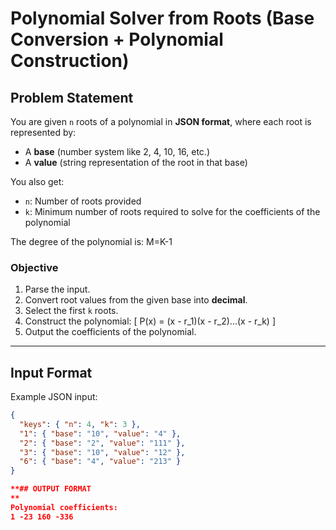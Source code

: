 # Polynomial Solver from Roots (Base Conversion + Polynomial Construction)

##  Problem Statement
You are given `n` roots of a polynomial in **JSON format**, where each root is represented by:
- A **base** (number system like 2, 4, 10, 16, etc.)
- A **value** (string representation of the root in that base)

You also get:
- `n`: Number of roots provided
- `k`: Minimum number of roots required to solve for the coefficients of the polynomial

The degree of the polynomial is: M=K-1

### Objective
1. Parse the input.  
2. Convert root values from the given base into **decimal**.  
3. Select the first `k` roots.  
4. Construct the polynomial:
   \[
   P(x) = (x - r_1)(x - r_2)...(x - r_k)
   \]
5. Output the coefficients of the polynomial.

---

##  Input Format
Example JSON input:
```json
{
  "keys": { "n": 4, "k": 3 },
  "1": { "base": "10", "value": "4" },
  "2": { "base": "2", "value": "111" },
  "3": { "base": "10", "value": "12" },
  "6": { "base": "4", "value": "213" }
}

**## OUTPUT FORMAT
**
Polynomial coefficients:
1 -23 160 -336 

 
